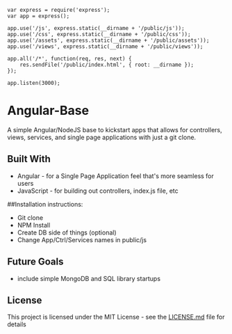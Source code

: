 
```
var express = require('express');
var app = express();

app.use('/js', express.static(__dirname + '/public/js'));
app.use('/css', express.static(__dirname + '/public/css'));
app.use('/assets', express.static(__dirname + '/public/assets'));
app.use('/views', express.static(__dirname + '/public/views'));

app.all('/*', function(req, res, next) {
    res.sendFile('/public/index.html', { root: __dirname });
});

app.listen(3000);
```

# Angular-Base
A simple Angular/NodeJS base to kickstart apps that allows for controllers, views, services, and single page applications with just a git clone.


## Built With
* Angular - for a Single Page Application feel that's more seamless for users
* JavaScript - for building out controllers, index.js file, etc


##Installation instructions:
* Git clone
* NPM Install 
* Create DB side of things (optional)
* Change App/Ctrl/Services names in public/js

## Future Goals
* include simple MongoDB and SQL library startups

## License

This project is licensed under the MIT License - see the [LICENSE.md](LICENSE.md) file for details

